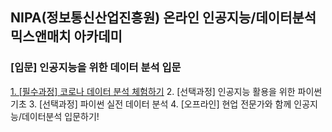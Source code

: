## NIPA(정보통신산업진흥원) 온라인 인공지능/데이터분석 믹스앤매치 아카데미
### [입문] 인공지능을 위한 데이터 분석 입문

[1. [필수과정] 코로나 데이터 분석 체험하기](https://github.com/HoYoungChun/Introduction_to_data_analysis_for_artificial_intelligence/tree/master/01%20%EC%BD%94%EB%A1%9C%EB%82%98%20%EB%8D%B0%EC%9D%B4%ED%84%B0%20%EB%B6%84%EC%84%9D%20%EC%B2%B4%ED%97%98%ED%95%98%EA%B8%B0)
2. [선택과정] 인공지능 활용을 위한 파이썬 기초
3. [선택과정] 파이썬 실전 데이터 분석
4. [오프라인] 현업 전문가와 함께 인공지능/데이터분석 입문하기!
